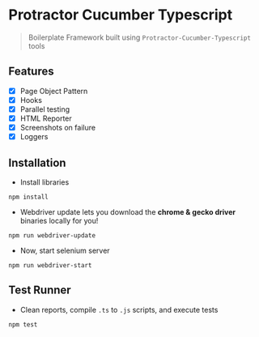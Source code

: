 # Protractor Cucumber Typescript
> Boilerplate Framework built using `Protractor-Cucumber-Typescript` tools

## Features
- [x] Page Object Pattern
- [x] Hooks
- [x] Parallel testing
- [x] HTML Reporter
- [x] Screenshots on failure
- [x] Loggers

## Installation
* Install libraries
```
npm install 
```

* Webdriver update lets you download the **chrome & gecko driver** binaries locally for you!
```
npm run webdriver-update
``` 

* Now, start selenium server
```
npm run webdriver-start
```

## Test Runner

* Clean reports, compile `.ts` to `.js` scripts, and execute tests
```
npm test
```